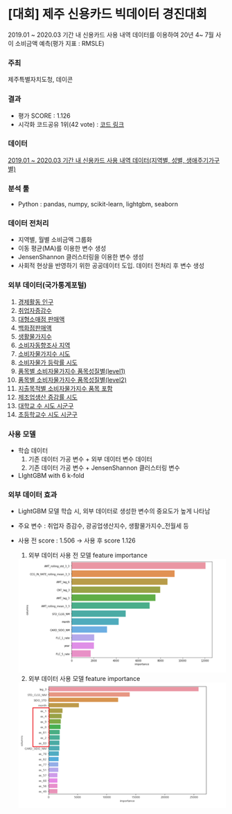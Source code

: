# [대회] 제주 신용카드 빅데이터 경진대회

2019.01 ~ 2020.03 기간 내 신용카드 사용 내역 데이터를 이용하여 20년 4~ 7월 사이 소비금액 예측(평가 지표 : RMSLE)

### 주최

제주특별자치도청, 데이콘

### 결과

- 평가 SCORE : 1.126
- 시각화 코드공유 1위(42 vote) : [코드 링크](https://dacon.io/competitions/official/235615/codeshare/1302?page=1&dtype=recent&ptype=pub)

### 데이터

[2019.01 ~ 2020.03 기간 내 신용카드 사용 내역 데이터(지역별, 성별, 생애주기가구별)](https://dacon.io/competitions/official/235615/data/)

### 분석 툴

- Python : pandas, numpy, scikit-learn, lightgbm, seaborn

### 데이터 전처리

- 지역별, 월별 소비금액 그룹화
- 이동 평균(MA)를 이용한 변수 생성
- JensenShannon 클러스터링을 이용한 변수 생성
- 사회적 현상을 반영하기 위한 공공데이터 도입. 데이터 전처리 후 변수 생성

### 외부 데이터(국가통계포털)

1. [경제활동 인구](http://kosis.kr/statHtml/statHtml.do?orgId=101&tblId=INH_1DA7014S_01&vw_cd=MT_GTITLE01&list_id=106&seqNo=&lang_mode=ko&language=kor&obj_var_id=&itm_id=&conn_path=MT_GTITLE01)
2. [취업자증감수](http://kosis.kr/statHtml/statHtml.do?orgId=101&tblId=DT_1YL20541&vw_cd=MT_GTITLE01&list_id=106&seqNo=&lang_mode=ko&language=kor&obj_var_id=&itm_id=&conn_path=MT_GTITLE01)
3. [대형소매점 판매액](http://kosis.kr/statHtml/statHtml.do?orgId=101&tblId=INH_1K31005_01&vw_cd=MT_GTITLE01&list_id=109&seqNo=&lang_mode=ko&language=kor&obj_var_id=&itm_id=&conn_path=MT_GTITLE01)
4. [백화점판매액](http://kosis.kr/statHtml/statHtml.do?orgId=101&tblId=INH_1K31005_02&vw_cd=MT_GTITLE01&list_id=109&seqNo=&lang_mode=ko&language=kor&obj_var_id=&itm_id=&conn_path=MT_GTITLE01)
5. [생활물가지수](http://kosis.kr/statHtml/statHtml.do?orgId=101&tblId=DT_1YL6601E&vw_cd=MT_GTITLE01&list_id=109&seqNo=&lang_mode=ko&language=kor&obj_var_id=&itm_id=&conn_path=MT_GTITLE01)
6. [소비자동향조사 지역](http://kosis.kr/statHtml/statHtml.do?orgId=301&tblId=DT_040Y004&vw_cd=MT_ZTITLE&list_id=J1_7&seqNo=&lang_mode=ko&language=kor&obj_var_id=&itm_id=&conn_path=MT_ZTITLE)
7. [소비자물가지수 시도](http://kosis.kr/statHtml/statHtml.do?orgId=101&tblId=INH_1J17112&vw_cd=MT_GTITLE01&list_id=105&seqNo=&lang_mode=ko&language=kor&obj_var_id=&itm_id=&conn_path=MT_GTITLE01)
8. [소비자물가 등락률 시도](http://kosis.kr/statHtml/statHtml.do?orgId=101&tblId=DT_1YL20581&vw_cd=MT_GTITLE01&list_id=105&seqNo=&lang_mode=ko&language=kor&obj_var_id=&itm_id=&conn_path=MT_GTITLE01)
9. [품목별 소비자물가지수 품목성질별(level1)](http://kosis.kr/statHtml/statHtml.do?orgId=101&tblId=DT_1J17112&vw_cd=MT_ZTITLE&list_id=P2_6&seqNo=&lang_mode=ko&language=kor&obj_var_id=&itm_id=&conn_path=MT_ZTITLE)
10. [품목별 소비자물가지수 품목성질별(level2)](http://kosis.kr/statHtml/statHtml.do?orgId=101&tblId=DT_1J17112&vw_cd=MT_ZTITLE&list_id=P2_6&seqNo=&lang_mode=ko&language=kor&obj_var_id=&itm_id=&conn_path=MT_ZTITLE)
11. [지출목적별 소비자물가지수 품목 포함](http://kosis.kr/statHtml/statHtml.do?orgId=101&tblId=DT_1J17001&vw_cd=MT_ZTITLE&list_id=P2_6&seqNo=&lang_mode=ko&language=kor&obj_var_id=&itm_id=&conn_path=MT_ZTITLE)
12. [제조업생산 증감률 시도](http://kosis.kr/statHtml/statHtml.do?orgId=101&tblId=DT_1YL15009&vw_cd=MT_GTITLE01&list_id=109&seqNo=&lang_mode=ko&language=kor&obj_var_id=&itm_id=&conn_path=MT_GTITLE01)
13. [대학교 수 시도 시군구](http://kosis.kr/statHtml/statHtml.do?orgId=101&tblId=DT_1YL21181&vw_cd=MT_GTITLE01&list_id=104&seqNo=&lang_mode=ko&language=kor&obj_var_id=&itm_id=&conn_path=MT_GTITLE01)
14. [초등학교수 시도 시군구](http://kosis.kr/statHtml/statHtml.do?orgId=101&tblId=DT_1YL21231&vw_cd=MT_GTITLE01&list_id=104&seqNo=&lang_mode=ko&language=kor&obj_var_id=&itm_id=&conn_path=MT_GTITLE01)

### 사용 모델

- 학습 데이터
  1. 기존 데이터 가공 변수 + 외부 데이터 변수 데이터
  2. 기존 데이터 가공 변수 + JensenShannon 클러스터링 변수 
- LIghtGBM with 6 k-fold

### 외부 데이터 효과

- LightGBM 모델 학습 시, 외부 데이터로 생성한 변수의 중요도가 높게 나타남
- 주요 변수 : 취업자 증감수, 광공업생산지수, 생활물가지수_전월세 등
- 사용 전 score : 1.506 → 사용 후 score 1.126

  1. 외부 데이터 사용 전 모델 feature importance
  <img src="img/Untitled.png" alt="drawing" width="500"/>


  2. 외부 데이터 사용 모델 feature importance
  <img src="img/Untitled 1.png" alt="drawing" width="500"/>
